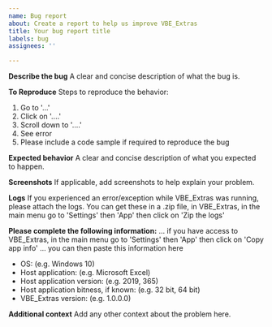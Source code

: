 ```yaml
---
name: Bug report
about: Create a report to help us improve VBE_Extras
title: Your bug report title
labels: bug
assignees: ''

---
```


**Describe the bug**
A clear and concise description of what the bug is.

**To Reproduce**
Steps to reproduce the behavior:
1. Go to '...'
2. Click on '....'
3. Scroll down to '....'
4. See error
5. Please include a code sample if required to reproduce the bug

**Expected behavior**
A clear and concise description of what you expected to happen.

**Screenshots**
If applicable, add screenshots to help explain your problem.

**Logs**
If you experienced an error/exception while VBE_Extras was running, please attach the logs. You can get these in a .zip file, in VBE_Extras, in the main menu go to 'Settings' then 'App' then click on 'Zip the logs'

**Please complete the following information:**
... if you have access to VBE_Extras, in the main menu go to 'Settings' then 'App' then click on 'Copy app info' ... you can then paste this information here
- OS: (e.g. Windows 10)
- Host application: (e.g. Microsoft Excel)
- Host application version: (e.g. 2019, 365)
- Host application bitness, if known: (e.g. 32 bit, 64 bit)
- VBE_Extras version: (e.g. 1.0.0.0)

**Additional context**
Add any other context about the problem here.

